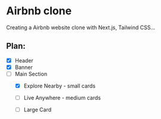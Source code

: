 # Airbnb clone
Creating a Airbnb website clone with Next.js, Tailwind CSS...

## Plan:
- [x] Header
- [x] Banner
- [ ] Main Section
  - [x] Explore Nearby - small cards
  - [ ] Live Anywhere - medium cards
  - [ ] Large Card


